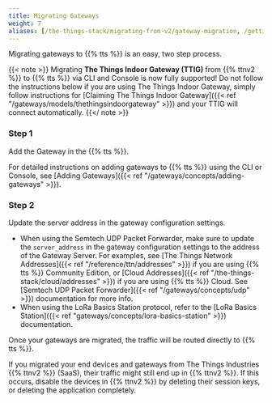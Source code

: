 ```yaml
---
title: Migrating Gateways
weight: 7
aliases: [/the-things-stack/migrating-from-v2/gateway-migration, /getting-started/migrating/gateway-migration]
---
```


Migrating gateways to {{% tts %}} is an easy, two step process.

{{< note >}} Migrating **The Things Indoor Gateway (TTIG)** from {{% ttnv2 %}} to {{% tts %}} via CLI and Console is now fully supported! Do not follow the instructions below if you are using The Things Indoor Gateway, simply follow instructions for [Claiming The Things Indoor Gateway]({{< ref "/gateways/models/thethingsindoorgateway" >}}) and your TTIG will connect automatically. {{</ note >}}

### Step 1

Add the Gateway in the {{% tts %}}. 

For detailed instructions on adding gateways to {{% tts %}} using the CLI or Console, see [Adding Gateways]({{< ref "/gateways/concepts/adding-gateways" >}}).

### Step 2

Update the server address in the gateway configuration settings.
- When using the Semtech UDP Packet Forwarder, make sure to update the `server_address` in the gateway configuration settings to the address of the Gateway Server. For examples, see [The Things Network Addresses]({{< ref "/reference/ttn/addresses" >}}) if you are using {{% tts %}} Community Edition, or [Cloud Addresses]({{< ref "/the-things-stack/cloud/addresses" >}}) if you are using {{% tts %}} Cloud. See [Semtech UDP Packet Forwarder]({{< ref "/gateways/concepts/udp" >}}) documentation for more info.
- When using the LoRa Basics Station protocol, refer to the [LoRa Basics Station]({{< ref "gateways/concepts/lora-basics-station" >}}) documentation.

Once your gateways are migrated, the traffic will be routed directly to {{% tts %}}.

If you migrated your end devices and gateways from The Things Industries {{% ttnv2 %}} (SaaS), their traffic might still end up in {{% ttnv2 %}}. If this occurs, disable the devices in {{% ttnv2 %}} by deleting their session keys, or deleting the application completely.

